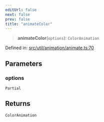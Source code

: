 ```yaml
---
editUrl: false
next: false
prev: false
title: "animateColor"
---
```


> **animateColor**(`options`): `ColorAnimation`

Defined in: [src/util/animation/animate.ts:70](https://github.com/fabricjs/fabric.js/blob/e114448a1bce9b68a3e1bba337bc0c83a35c1aa5/src/util/animation/animate.ts#L70)

## Parameters

### options

`Partial`

## Returns

`ColorAnimation`
